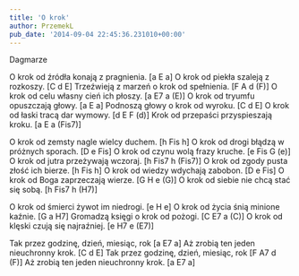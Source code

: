 ```yaml
---
title: 'O krok'
author: PrzemekL
pub_date: '2014-09-04 22:45:36.231010+00:00'
---
```


Dagmarze

O krok od źródła konają z pragnienia. [a E a]
O krok od piekła szaleją z rozkoszy. [C d E]
Trzeźwieją z marzeń o krok od spełnienia. [F A d (F)]
O krok od celu własny cień ich płoszy. [a E7 a (E)]
O krok od tryumfu opuszczają głowy. [a E a]
Podnoszą głowy o krok od wyroku. [C d E]
O krok od łaski tracą dar wymowy. [d E F (d)]
Krok od przepaści przyspieszają kroku. [a E a (Fis7)]

O krok od zemsty nagle wielcy duchem. [h Fis h]
O krok od drogi błądzą w próżnych sporach. [D e Fis]
O krok od czynu wolą frazy kruche. [e Fis G (e)]
O krok od jutra przeżywają wczoraj. [h Fis7 h (Fis7)]
O krok od zgody pusta złość ich bierze. [h Fis h]
O krok od wiedzy wdychają zabobon. [D e Fis]
O krok od Boga zaprzeczają wierze. [G H e (G)]
O krok od siebie nie chcą stać się sobą. [h Fis7 h (H7)]

O krok od śmierci żywot im niedrogi. [e H e]
O krok od życia śnią minione kaźnie. [G a H7]
Gromadzą księgi o krok od pożogi. [C E7 a (C)]
O krok od klęski czują się najraźniej. [e H7 e (E7)]

Tak przez godzinę, dzień, miesiąc, rok [a E7 a]
Aż zrobią ten jeden nieuchronny krok. [C d E]
Tak przez godzinę, dzień, miesiąc, rok [F A7 d (F)]
Aż zrobią ten jeden nieuchronny krok. [a E7 a]
